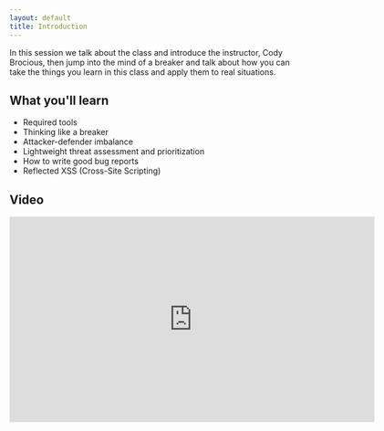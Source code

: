 ```yaml
---
layout: default
title: Introduction
---
```


In this session we talk about the class and introduce the instructor, Cody Brocious, then jump into the mind of a breaker and talk about how you can take the things you learn in this class and apply them to real situations.

What you'll learn
-----------------

- Required tools
- Thinking like a breaker
- Attacker-defender imbalance
- Lightweight threat assessment and prioritization
- How to write good bug reports
- Reflected XSS (Cross-Site Scripting)

Video
-----

<div class="container">
	<iframe id="ytplayer" type="text/html" width="640" height="360" src="https://www.youtube-nocookie.com/embed/zPYfT9azdK8?rel=0&autoplay=0" frameborder="0"></iframe>
</div>
